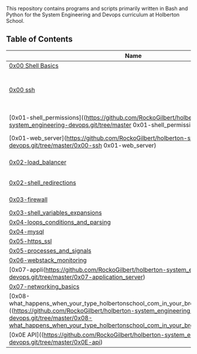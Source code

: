 
This repository contains programs and scripts primarily written in Bash and Python for the System Engineering and Devops curriculum at Holberton School.

## Table of Contents

| Name                                                                                                                                                                                                                                                                | Description                                    |
| ------------------------------------------------------------------------------------------------------------------------------------------------------------------------------------------------------------------------------------------------------------------- | ---------------------------------------------- |
| [0x00 Shell Basics](https://github.com/RockoGilbert/holberton-system_engineering-devops/tree/master/0x00-shell_basics) |                                                                                                                                      | Simple file manipulation and folder navigation |
| [0x00 ssh](https://github.com/RockoGilbert/holberton-system_engineering-devops.git/tree/master/0x00-ssh)                                                                                                                                                         | setting up the NGINX server on the WEB servers |
| [0x01-shell_permissions]((https://github.com/RockoGilbert/holberton-system_engineering-devops.git/tree/master 0x01-shell_permissions)                                                                                                                            | Learning to set permisions                     |
| [0x01-web_server](https://github.com/RockoGilbert/holberton-system_engineering-devops.git/tree/master/0x00-ssh 0x01-web_server)                                                                                                                                           | setting up servers                             |
| [0x02-load_balancer](https://github.com/RockoGilbert/holberton-system_engineering-devops.git/tree/master/0x02-load_balancer)                                                                                                                                     | setting up load balancer                       |
| [0x02-shell_redirections](https://github.com/RockoGilbert/holberton-system_engineering-devops.git/tree/master/0x02-shell_redirections)                                                                                                                           | trying for redirection                         |
| [0x03-firewall](https://github.com/RockoGilbert/holberton-system_engineering-devops.git/tree/master/0x03-firewall)                                                                                                                                               | attempt at firewalls                           |
| [0x03-shell_variables_expansions](https://github.com/RockoGilbert/holberton-system_engineering-devops.git/tree/master/0x03-shell_variables_expansions)                                                                                                           |
| [0x04-loops_conditions_and_parsing](https://github.com/RockoGilbert/holberton-system_engineering-devops.git/tree/master/0x04-loops_conditions_and_parsing)                                                                                                       |
| [0x04-mysql](https://github.com/RockoGilbert/holberton-system_engineering-devops.git/tree/master/0x04-mysql)                                                                                                                                                     |
| [0x05-https_ssl](https://github.com/RockoGilbert/holberton-system_engineering-devops.git/tree/master/0x05-https_ssl)                                                                                                                                             |
| [0x05-processes_and_signals](https://github.com/RockoGilbert/holberton-system_engineering-devops.git/tree/master/0x05-processes_and_signals)                                                                                                                     |
| [0x06-webstack_monitoring](https://github.com/RockoGilbert/holberton-system_engineering-devops.git/tree/master/0x06-webstack_monitoring)                                                                                                                         |
| [0x07-appli(https://github.com/RockoGilbert/holberton-system_engineering-devops.git/tree/master/0x07-application_server)                                                                                                                           |
| [0x07-networking_basics]((https://github.com/RockoGilbert/holberton-system_engineering-devops.git/tree/master)0x07-networking_basics)                                                                                                                             |
| [0x08-what_happens_when_your_type_holbertonschool_com_in_your_browser_and_press_enter]((https://github.com/RockoGilbert/holberton-system_engineering-devops.git/tree/master/0x08-what_happens_when_your_type_holbertonschool_com_in_your_browser_and_press_enter) |
| [0x0E API]((https://github.com/RockoGilbert/holberton-system_engineering-devops.git/tree/master/0x0E-api)                                                                                                                                                         | setting up API                                 |